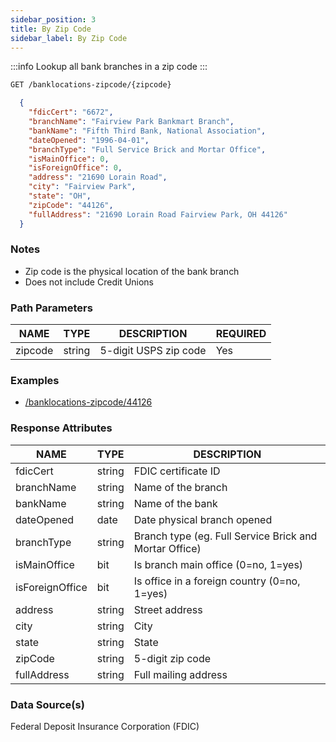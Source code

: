 ```yaml
---
sidebar_position: 3
title: By Zip Code
sidebar_label: By Zip Code
---
```



:::info
Lookup all bank branches in a zip code
:::

```bash title="HTTP REQUEST"
GET /banklocations-zipcode/{zipcode}
```



```json title="RESPONSE"
  {
    "fdicCert": "6672",
    "branchName": "Fairview Park Bankmart Branch",
    "bankName": "Fifth Third Bank, National Association",
    "dateOpened": "1996-04-01",
    "branchType": "Full Service Brick and Mortar Office",
    "isMainOffice": 0,
    "isForeignOffice": 0,
    "address": "21690 Lorain Road",
    "city": "Fairview Park",
    "state": "OH",
    "zipCode": "44126",
    "fullAddress": "21690 Lorain Road Fairview Park, OH 44126"
  }
```


### Notes


- Zip code is the physical location of the bank branch
- Does not include Credit Unions



### Path Parameters

 | NAME        | TYPE   | DESCRIPTION                                                      | REQUIRED |
| ---------- | ------ | ---------------------------------------------------------------- | ------ |
| zipcode | string |  5-digit USPS zip code                                    | Yes |


### Examples

- [/banklocations-zipcode/44126](/)

### Response Attributes

| NAME        | TYPE   | DESCRIPTION                                                      |
| ---------- | ------ | ---------------------------------------------------------------- |
 | fdicCert | string | FDIC certificate ID | 
 | branchName | string | Name of the branch | 
 | bankName | string | Name of the bank | 
 | dateOpened | date | Date physical branch opened | 
 | branchType | string | Branch type (eg. Full Service Brick and Mortar Office) | 
 | isMainOffice | bit | Is branch main office (0=no, 1=yes) | 
 | isForeignOffice | bit | Is office in a foreign country (0=no, 1=yes) | 
 | address | string | Street address | 
 | city | string | City | 
 | state | string | State | 
 | zipCode | string | 5-digit zip code | 
 | fullAddress | string | Full mailing address | 





### Data Source(s)

Federal Deposit Insurance Corporation (FDIC)